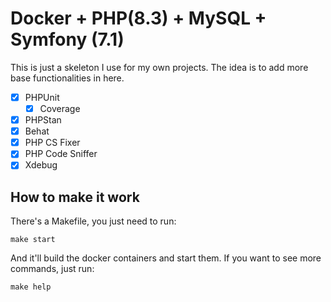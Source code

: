 # Docker + PHP(8.3) + MySQL + Symfony (7.1)

This is just a skeleton I use for my own projects. The idea is to add more base functionalities in here.

- [X] PHPUnit
  - [X] Coverage
- [X] PHPStan
- [X] Behat
- [X] PHP CS Fixer
- [X] PHP Code Sniffer
- [X] Xdebug

## How to make it work

There's a Makefile, you just need to run:

```
make start
```

And it'll build the docker containers and start them. If you want to see more commands, just run:

```
make help
```
